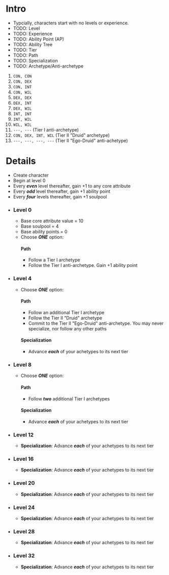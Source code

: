 # Intro
- Typcially, characters start with no levels or experience.
- TODO: Level
- TODO: Experience
- TODO: Ability Point (AP)
- TODO: Ability Tree
- TODO: Tier
- TODO: Path
- TODO: Specialization
- TODO: Archetype/Anti-archetype
1. `CON, CON`
2. `CON, DEX`
3. `CON, INT`
4. `CON, WIL`
5. `DEX, DEX`
6. `DEX, INT`
7. `DEX, WIL`
8. `INT, INT`
9. `INT, WIL`
10. `WIL, WIL`
11. `---, ---` (Tier I anti-archetype)
12. `CON, DEX, INT, WIL` (Tier II "Druid" archetype)
13. `---, ---, ---, ---` (Tier II "Ego-Druid" anti-achetype)
# Details
- Create character
- Begin at level 0
- Every _**even**_ level thereafter, gain +1 to any core attribute
- Every _**odd**_ level thereafter, gain +1 ability point
- Every _**four**_ levels thereafter, gain +1 soulpool
- ### Level 0
  - Base core attribute value = 10
  - Base soulpool = 4
  - Base ability points = 0
  - Choose _**ONE**_ option:
    #### Path
      - Follow a Tier I archetype
      - Follow the Tier I anti-archetype. Gain +1 ability point
- ### Level 4
  - Choose _**ONE**_ option:
    #### Path
      - Follow an additional Tier I archetype
      - Follow the Tier II "Druid" archetype
      - Commit to the Tier II "Ego-Druid" anti-archetype. You may never specialize, nor follow any other paths
    #### Specialization
      - Advance _**each**_ of your achetypes to its next tier
- ### Level 8
  - Choose _**ONE**_ option:
    #### Path
      - Follow _**two**_ additional Tier I archetypes
    #### Specialization
      - Advance _**each**_ of your achetypes to its next tier
- ### Level 12
  - **Specialization**: Advance _**each**_ of your achetypes to its next tier
- ### Level 16
  - **Specialization**: Advance _**each**_ of your achetypes to its next tier
- ### Level 20
  - **Specialization**: Advance _**each**_ of your achetypes to its next tier
- ### Level 24
  - **Specialization**: Advance _**each**_ of your achetypes to its next tier
- ### Level 28
  - **Specialization**: Advance _**each**_ of your achetypes to its next tier
- ### Level 32
  - **Specialization**: Advance _**each**_ of your achetypes to its next tier
